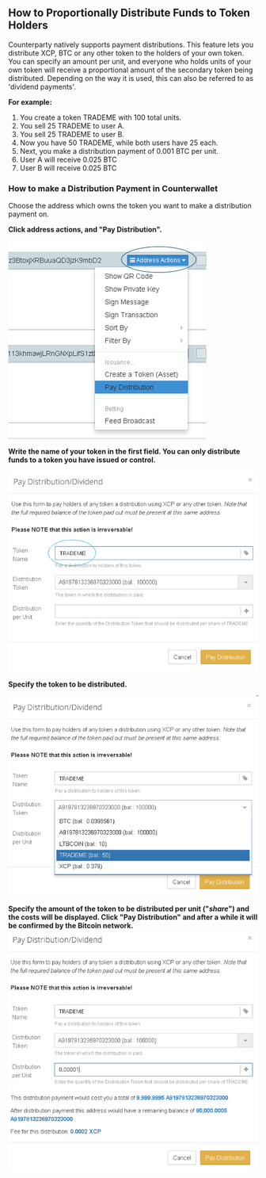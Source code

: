 How to Proportionally Distribute Funds to Token Holders
---------------------------

Counterparty natively supports payment distributions. This feature lets you distribute XCP, BTC or any other token to the holders of your own token. You can specify an amount per unit, and everyone who holds units of your own token will receive a proportional amount of the secondary token being distributed. Depending on the way it is used, this can also be referred to as 'dividend payments'. 

**For example:**

1. You create a token TRADEME with 100 total units.
2. You sell 25 TRADEME to user A.
3. You sell 25 TRADEME to user B.
4. Now you have 50 TRADEME, while both users have 25 each.
5. Next, you make a distribution payment of 0.001 BTC per unit.
6. User A will receive 0.025 BTC
7. User B will receive 0.025 BTC

### How to make a Distribution Payment in Counterwallet

Choose the address which owns the token you want to make a distribution payment on. 

**Click address actions, and "Pay Distribution".**

![](/_images/distribution1.png)

**Write the name of your token in the first field. You can only distribute funds to a token you have issued or control.**

![](/_images/distribution2.png)

**Specify the token to be distributed.**

![](/_images/distribution3.png)

**Specify the amount of the token to be distributed per unit ("_share_") and the costs will be displayed. Click "Pay Distribution" and after a while it will be confirmed by the Bitcoin network.**
![](/_images/distribution4.png)
